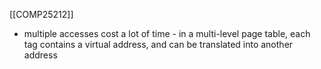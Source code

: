 [[COMP25212]]

- multiple accesses cost a lot of time - in a multi-level page table, each tag contains a virtual address, and can be translated into another address